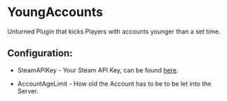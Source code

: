 # YoungAccounts
Unturned Plugin that kicks Players with accounts younger than a set time.

## Configuration:
- SteamAPIKey - Your Steam API Key, can be found [here](https://steamcommunity.com/dev/apikey).

- AccountAgeLimit - How old the Account has to be to be let into the Server.
